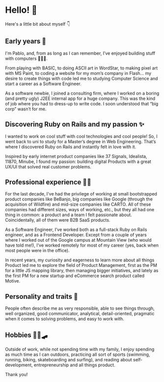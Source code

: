 # Hello! 👋 

Here's a little bit about myself 👇

## Early years 🍼

I'm Pablo, and, from as long as I can remember, I’ve enjoyed building stuff with computers 👨🏻‍💻.

From playing with BASIC, to doing ASCII art in WordStar, to making pixel art with MS Paint, to coding a website for my mom’s company in Flash… my desire to create things with code led me to studying Computer Science and start a career as a Software Engineer.

As a software newbie, I joined a consulting firm, where I worked on a boring (and pretty ugly) J2EE internal app for a huge company. This was the kind of job where you had to dress-up to write code. I soon understood that “big corp” wasn’t for me.

## Discovering Ruby on Rails and my passion ✨

I wanted to work on cool stuff with cool technologies and cool people! So, I went back to uni to study for a Master’s degree in Web Engineering. That’s where I discovered Ruby on Rails and instantly felt in love with it.

Inspired by early internet product companies like 37 Signals, Idealista, 11870, Minube, I found my passion: building digital Products with a great UX/UI that solved real customer problems.

## Professional experience 👷‍♂️

For the last decade, I've had the privilege of working at small bootstrapped product companies like BeBanjo, big companies like Google (through the acquisition of Wildfire) and mid-size companies like CARTO. All of these companies had different sizes, ways of working, etc., but they all had one thing in common: a product and a team I felt passionate about. Coincidentally, all of them were B2B SaaS products.

As a Software Engineer, I’ve worked both as a full-stack Ruby on Rails engineer, and as a Frontend Developer. Except from a couple of years where I worked out of the Google campus at Mountain View (who would have told me!), I've worked remotely for most of my career (yes, back when most people were in the office).

In recent years, my curiosity and eagerness to learn more about all things Product led me to explore the field of Product Management, first as the PM for a little JS mapping library, then managing bigger initiatives, and lately as the first PM for a new startup and eCommerce search product called Motive.

## Personality and traits 💃

People often describe me as very responsible, able to see things through, well organized, good communicator, analytical, detail-oriented, pragmatic when it comes to solving problems, and easy to work with.

## Hobbies 🏄‍♂️🛹

Outside of work, while not spending time with my family, I enjoy spending as much time as I can outdoors, practicing all sort of sports (swimming, running, biking, skateboarding and surfing), and reading about self-development, entrepreneurship and all things product.

Thank you!
